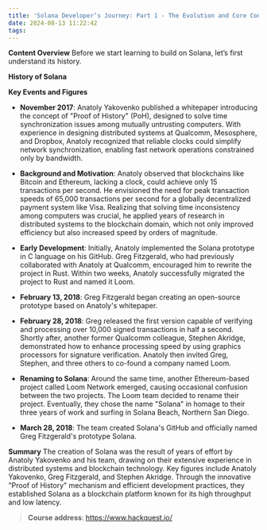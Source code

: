 ```yaml
---
title: 'Solana Developer’s Journey: Part 1 - The Evolution and Core Concepts'
date: 2024-08-13 11:22:42
tags:
---
```


**Content Overview**
Before we start learning to build on Solana, let’s first understand its history.

**History of Solana**

**Key Events and Figures**

- **November 2017**: Anatoly Yakovenko published a whitepaper introducing the concept of "Proof of History" (PoH), designed to solve time synchronization issues among mutually untrusting computers. With experience in designing distributed systems at Qualcomm, Mesosphere, and Dropbox, Anatoly recognized that reliable clocks could simplify network synchronization, enabling fast network operations constrained only by bandwidth.

- **Background and Motivation**: Anatoly observed that blockchains like Bitcoin and Ethereum, lacking a clock, could achieve only 15 transactions per second. He envisioned the need for peak transaction speeds of 65,000 transactions per second for a globally decentralized payment system like Visa. Realizing that solving time inconsistency among computers was crucial, he applied years of research in distributed systems to the blockchain domain, which not only improved efficiency but also increased speed by orders of magnitude.

- **Early Development**: Initially, Anatoly implemented the Solana prototype in C language on his GitHub. Greg Fitzgerald, who had previously collaborated with Anatoly at Qualcomm, encouraged him to rewrite the project in Rust. Within two weeks, Anatoly successfully migrated the project to Rust and named it Loom.

- **February 13, 2018**: Greg Fitzgerald began creating an open-source prototype based on Anatoly's whitepaper.

- **February 28, 2018**: Greg released the first version capable of verifying and processing over 10,000 signed transactions in half a second. Shortly after, another former Qualcomm colleague, Stephen Akridge, demonstrated how to enhance processing speed by using graphics processors for signature verification. Anatoly then invited Greg, Stephen, and three others to co-found a company named Loom.

- **Renaming to Solana**: Around the same time, another Ethereum-based project called Loom Network emerged, causing occasional confusion between the two projects. The Loom team decided to rename their project. Eventually, they chose the name "Solana" in homage to their three years of work and surfing in Solana Beach, Northern San Diego.

- **March 28, 2018**: The team created Solana's GitHub and officially named Greg Fitzgerald's prototype Solana.

**Summary**
The creation of Solana was the result of years of effort by Anatoly Yakovenko and his team, drawing on their extensive experience in distributed systems and blockchain technology. Key figures include Anatoly Yakovenko, Greg Fitzgerald, and Stephen Akridge. Through the innovative "Proof of History" mechanism and efficient development practices, they established Solana as a blockchain platform known for its high throughput and low latency.

> **Course address**: https://www.hackquest.io/